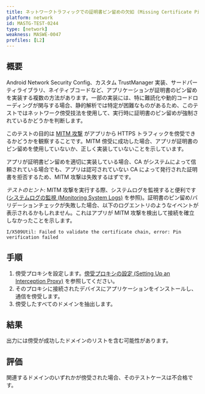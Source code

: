 ```yaml
---
title: ネットワークトラフィックでの証明書ピン留めの欠如 (Missing Certificate Pinning in Network Traffic)
platform: network
id: MASTG-TEST-0244
type: [network]
weakness: MASWE-0047
profiles: [L2]
---
```


## 概要

Android Network Security Config、カスタム TrustManager 実装、サードパーティライブラリ、ネイティブコードなど、アプリケーションが証明書のピン留めを実装する複数の方法があります。一部の実装には、特に難読化や動的コードローディングが関与する場合、静的解析では特定が困難なものがあるため、このテストではネットワーク傍受技法を使用して、実行時に証明書のピン留めが強制されているかどうかを判断します。

このテストの目的は [MITM 攻撃](../../../Document/0x04f-Testing-Network-Communication.md#intercepting-network-traffic-through-mitm) がアプリから HTTPS トラフィックを傍受できるかどうかを観察することです。MITM 傍受に成功した場合、アプリが証明書のピン留めを使用していないか、正しく実装していないことを示しています。

アプリが証明書ピン留めを適切に実装している場合、CA がシステムによって信頼されている場合でも、アプリは認可されていない CA によって発行された証明書を拒否するため、MITM 攻撃は失敗するはずです。

_テストのヒント:_ MITM 攻撃を実行する際、システムログを監視すると便利です ([システムログの監視 (Monitoring System Logs)](../../../techniques/android/MASTG-TECH-0009.md) を参照)。証明書のピン留め/バリデーションチェックが失敗した場合、以下のログエントリのようなイベントが表示されるかもしれません。これはアプリが MITM 攻撃を検出して接続を確立しなかったことを示します。

`I/X509Util: Failed to validate the certificate chain, error: Pin verification failed`

## 手順

1. 傍受プロキシを設定します。[傍受プロキシの設定 (Setting Up an Interception Proxy)](../../../techniques/android/MASTG-TECH-0011.md) を参照してください。
2. そのプロキシに接続されたデバイスにアプリケーションをインストールし、通信を傍受します。
3. 傍受したすべてのドメインを抽出します。

## 結果

出力には傍受が成功したドメインのリストを含む可能性があります。

## 評価

関連するドメインのいずれかが傍受された場合、そのテストケースは不合格です。
